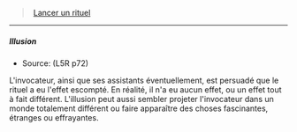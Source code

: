 ﻿---
!GenericItem
Name: Illusion
Source: (L5R p72)
Id: l5r_rituals_hd.md#illusion
ParentLink: l5r_rituals_hd.md#lancer-un-rituel
ParentName: Lancer un rituel
NameLevel: 5
Attributes:
  Name: Illusion
  Markdown: >+
    ##### <!--Name-->Illusion<!--/Name-->


    - Source: <!--Source-->(L5R p72)<!--/Source-->


    L'invocateur, ainsi que ses assistants éventuellement, est persuadé que le rituel a eu l'effet escompté. En réalité, il n'a eu aucun effet, ou un effet tout à fait différent. L'illusion peut aussi sembler projeter l'invocateur dans un monde totalement différent ou faire apparaître des choses fascinantes, étranges ou effrayantes.

  Source: (L5R p72)
AttributesDictionary: >+
  Name: Illusion

  Markdown: >+

    ##### <!--Name-->Illusion<!--/Name-->





    - Source: <!--Source-->(L5R p72)<!--/Source-->





    L'invocateur, ainsi que ses assistants éventuellement, est persuadé que le rituel a eu l'effet escompté. En réalité, il n'a eu aucun effet, ou un effet tout à fait différent. L'illusion peut aussi sembler projeter l'invocateur dans un monde totalement différent ou faire apparaître des choses fascinantes, étranges ou effrayantes.



  Source: (L5R p72)

---
> [Lancer un rituel](hd_l5r_rituals.md)

---

##### Illusion

- Source: (L5R p72)

L'invocateur, ainsi que ses assistants éventuellement, est persuadé que le rituel a eu l'effet escompté. En réalité, il n'a eu aucun effet, ou un effet tout à fait différent. L'illusion peut aussi sembler projeter l'invocateur dans un monde totalement différent ou faire apparaître des choses fascinantes, étranges ou effrayantes.


